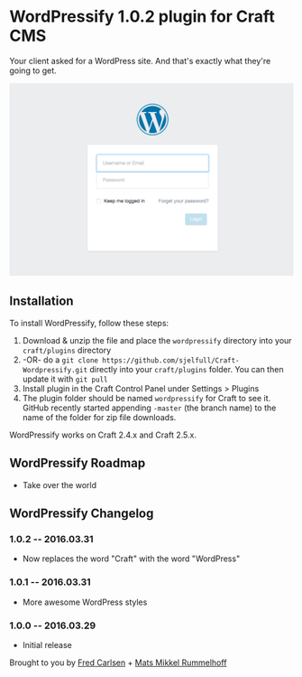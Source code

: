 # WordPressify 1.0.2 plugin for Craft CMS

Your client asked for a WordPress site. And that's exactly what they're going to get.

![Screenshot](resources/screenshots/login-screen.png)

## Installation

To install WordPressify, follow these steps:

1. Download & unzip the file and place the `wordpressify` directory into your `craft/plugins` directory
2.  -OR- do a `git clone https://github.com/sjelfull/Craft-Wordpressify.git` directly into your `craft/plugins` folder.  You can then update it with `git pull`
3. Install plugin in the Craft Control Panel under Settings > Plugins
4. The plugin folder should be named `wordpressify` for Craft to see it.  GitHub recently started appending `-master` (the branch name) to the name of the folder for zip file downloads.

WordPressify works on Craft 2.4.x and Craft 2.5.x.

## WordPressify Roadmap

* Take over the world

## WordPressify Changelog

### 1.0.2 -- 2016.03.31

* Now replaces the word "Craft" with the word "WordPress"

### 1.0.1 -- 2016.03.31

* More awesome WordPress styles

### 1.0.0 -- 2016.03.29

* Initial release

Brought to you by [Fred Carlsen](http://sjelfull.no) + [Mats Mikkel Rummelhoff](http://mmikkel.no)

